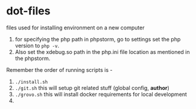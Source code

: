 # dot-files
files used for installing environment on a new computer

1. for specifying the php path in phpstorm, go to settings set the php version to `php -v`.
2. Also set the xdebug.so path in the php.ini file location as mentioned in the phpstorm. 


Remember the order of running scripts is - 
1. `./install.sh`
2. `./git.sh`  this will setup git related stuff (global config, **author**)
3. `./grovo.sh` this will install docker requirements for local development
4. 
